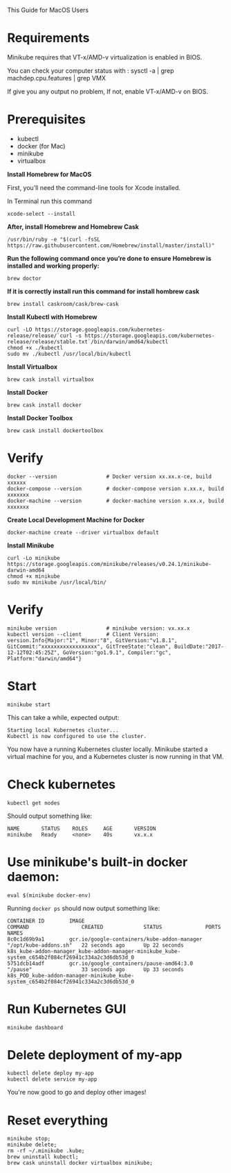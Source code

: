 This Guide for MacOS Users

# Requirements

Minikube requires that VT-x/AMD-v virtualization is enabled in BIOS.

You can check your computer status with : 
    sysctl -a | grep machdep.cpu.features | grep VMX

If give you any output no problem, If not, enable VT-x/AMD-v on BIOS.

# Prerequisites

- kubectl
- docker (for Mac)
- minikube
- virtualbox

**Install Homebrew for MacOS**

First, you’ll need the command-line tools for Xcode installed.

In Terminal run this command

```
xcode-select --install
```

**After, install Homebrew and Homebrew Cask**

```
/usr/bin/ruby -e "$(curl -fsSL https://raw.githubusercontent.com/Homebrew/install/master/install)"
```

**Run the following command once you’re done to ensure Homebrew is installed and working properly:**

```
brew doctor
```

**If it is correctly install run this command for install hombrew cask**

```
brew install caskroom/cask/brew-cask
```

**Install Kubectl with Homebrew**

```
curl -LO https://storage.googleapis.com/kubernetes-release/release/`curl -s https://storage.googleapis.com/kubernetes-release/release/stable.txt`/bin/darwin/amd64/kubectl
chmod +x ./kubectl
sudo mv ./kubectl /usr/local/bin/kubectl
```

**Install Virtualbox**

```
brew cask install virtualbox
```

**Install Docker**

```
brew cask install docker
```

**Install Docker Toolbox**

```
brew cask install dockertoolbox
```

# Verify

    docker --version                # Docker version xx.xx.x-ce, build xxxxxx
    docker-compose --version        # docker-compose version x.xx.x, build xxxxxxx
    docker-machine --version        # docker-machine version x.xx.x, build xxxxxxx


**Create Local Development Machine for Docker**

```
docker-machine create --driver virtualbox default
```

**Install Minikube**

```
curl -Lo minikube https://storage.googleapis.com/minikube/releases/v0.24.1/minikube-darwin-amd64
chmod +x minikube
sudo mv minikube /usr/local/bin/
```

# Verify
    minikube version                # minikube version: vx.xx.x
    kubectl version --client        # Client Version: version.Info{Major:"1", Minor:"8", GitVersion:"v1.8.1", GitCommit:"xxxxxxxxxxxxxxxxxx", GitTreeState:"clean", BuildDate:"2017-12-12T02:45:25Z", GoVersion:"go1.9.1", Compiler:"gc", Platform:"darwin/amd64"}      
    
# Start

    minikube start
    
This can take a while, expected output:

    Starting local Kubernetes cluster...
    Kubectl is now configured to use the cluster.

You now have a running Kubernetes cluster locally.
Minikube started a virtual machine for you, and a Kubernetes cluster is now running in that VM.

# Check kubernetes

    kubectl get nodes
    
Should output something like:

    NAME       STATUS    ROLES     AGE       VERSION
    minikube   Ready     <none>    40s       vx.x.x
    
# Use minikube's built-in docker daemon:

    eval $(minikube docker-env)
    
Running `docker ps` should now output something like:

```
CONTAINER ID        IMAGE                                         COMMAND                 CREATED             STATUS              PORTS               NAMES
8c0c1d69b9a1        gcr.io/google-containers/kube-addon-manager   "/opt/kube-addons.sh"   22 seconds ago      Up 22 seconds                           k8s_kube-addon-manager_kube-addon-manager-minikube_kube-system_c654b2f084cf26941c334a2c3d6db53d_0
5751dcb14adf        gcr.io/google_containers/pause-amd64:3.0      "/pause"                33 seconds ago      Up 33 seconds                           k8s_POD_kube-addon-manager-minikube_kube-system_c654b2f084cf26941c334a2c3d6db53d_0
```
    
# Run Kubernetes GUI

    minikube dashboard
    
# Delete deployment of my-app

    kubectl delete deploy my-app
    kubectl delete service my-app
    
You're now good to go and deploy other images!

# Reset everything

    minikube stop;
    minikube delete;
    rm -rf ~/.minikube .kube;
    brew uninstall kubectl;
    brew cask uninstall docker virtualbox minikube;
